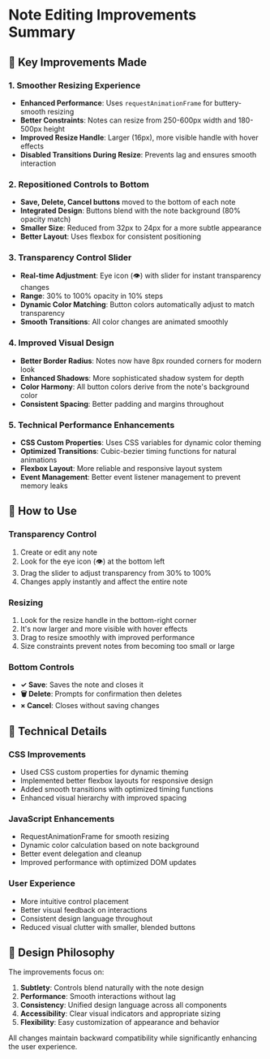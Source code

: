 # Note Editing Improvements Summary

## 🎯 Key Improvements Made

### 1. **Smoother Resizing Experience**
- **Enhanced Performance**: Uses `requestAnimationFrame` for buttery-smooth resizing
- **Better Constraints**: Notes can resize from 250-600px width and 180-500px height
- **Improved Resize Handle**: Larger (16px), more visible handle with hover effects
- **Disabled Transitions During Resize**: Prevents lag and ensures smooth interaction

### 2. **Repositioned Controls to Bottom**
- **Save, Delete, Cancel buttons** moved to the bottom of each note
- **Integrated Design**: Buttons blend with the note background (80% opacity match)
- **Smaller Size**: Reduced from 32px to 24px for a more subtle appearance
- **Better Layout**: Uses flexbox for consistent positioning

### 3. **Transparency Control Slider**
- **Real-time Adjustment**: Eye icon (👁️) with slider for instant transparency changes
- **Range**: 30% to 100% opacity in 10% steps
- **Dynamic Color Matching**: Button colors automatically adjust to match transparency
- **Smooth Transitions**: All color changes are animated smoothly

### 4. **Improved Visual Design**
- **Better Border Radius**: Notes now have 8px rounded corners for modern look
- **Enhanced Shadows**: More sophisticated shadow system for depth
- **Color Harmony**: All button colors derive from the note's background color
- **Consistent Spacing**: Better padding and margins throughout

### 5. **Technical Performance Enhancements**
- **CSS Custom Properties**: Uses CSS variables for dynamic color theming
- **Optimized Transitions**: Cubic-bezier timing functions for natural animations
- **Flexbox Layout**: More reliable and responsive layout system
- **Event Management**: Better event listener management to prevent memory leaks

## 🚀 How to Use

### Transparency Control
1. Create or edit any note
2. Look for the eye icon (👁️) at the bottom left
3. Drag the slider to adjust transparency from 30% to 100%
4. Changes apply instantly and affect the entire note

### Resizing
1. Look for the resize handle in the bottom-right corner
2. It's now larger and more visible with hover effects
3. Drag to resize smoothly with improved performance
4. Size constraints prevent notes from becoming too small or large

### Bottom Controls
- **✓ Save**: Saves the note and closes it
- **🗑️ Delete**: Prompts for confirmation then deletes
- **× Cancel**: Closes without saving changes

## 🔧 Technical Details

### CSS Improvements
- Used CSS custom properties for dynamic theming
- Implemented better flexbox layouts for responsive design
- Added smooth transitions with optimized timing functions
- Enhanced visual hierarchy with improved spacing

### JavaScript Enhancements
- RequestAnimationFrame for smooth resizing
- Dynamic color calculation based on note background
- Better event delegation and cleanup
- Improved performance with optimized DOM updates

### User Experience
- More intuitive control placement
- Better visual feedback on interactions
- Consistent design language throughout
- Reduced visual clutter with smaller, blended buttons

## 🎨 Design Philosophy

The improvements focus on:
1. **Subtlety**: Controls blend naturally with the note design
2. **Performance**: Smooth interactions without lag
3. **Consistency**: Unified design language across all components
4. **Accessibility**: Clear visual indicators and appropriate sizing
5. **Flexibility**: Easy customization of appearance and behavior

All changes maintain backward compatibility while significantly enhancing the user experience.